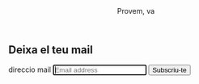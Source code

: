 <body>
  <div class="container">
    <header class="header">
      Provem, va
    </header>
   <form class="form-signin">
    <h2 class="form-signin-heading">Deixa el teu mail</h2>
    <label for="inputEmail" class="sr-only">direccio mail</label>
    <input type="email" id="inputEmail" class="form-control" placeholder="Email address" required autofocus>
    <button class="btn btn-lg btn-primary btn-block" type="submit">Subscriu-te</button>
   </form>
  </div> <!-- /container-->
  
  <!-- The core Firebase JS SDK is always required and must be listed first -->
<script src="https://www.gstatic.com/firebasejs/7.14.0/firebase-app.js"></script>

<!-- TODO: Add SDKs for Firebase products that you want to use
     https://firebase.google.com/docs/web/setup#available-libraries -->
<script src="https://www.gstatic.com/firebasejs/7.14.0/firebase-analytics.js"></script>

<script>
  // Your web app's Firebase configuration
  var firebaseConfig = {
    apiKey: "AIzaSyA7y_lnmVoLPkynbqc8gTBUK0Pkl6BAE5g",
    authDomain: "provaa-66a22.firebaseapp.com",
    databaseURL: "https://provaa-66a22.firebaseio.com",
    projectId: "provaa-66a22",
    storageBucket: "provaa-66a22.appspot.com",
    messagingSenderId: "911783807045",
    appId: "1:911783807045:web:84181bcdd818f11d6d7b2c",
    measurementId: "G-YJZ1NG8BYT"
  };
  // Initialize Firebase
  firebase.initializeApp(firebaseConfig);
  firebase.analytics();
</script>    
</body>
